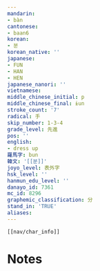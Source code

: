 ```yaml
---
mandarin:
- bàn
cantonese:
- baan6
korean:
- 분
korean_native: ''
japanese:
- FUN
- HAN
- HEN
japanese_nanori: ''
vietnamese:
middle_chinese_initial: p
middle_chinese_final: ɨun
stroke_count: '7'
radical: 手
skip_number: 1-3-4
grade_level: 先進
pos: ''
english:
- dress up
羅馬字: bun
韓文: '[[분]]'
joyo_level: 表外字
hsk_level: ''
hanmun_edu_level: ''
danayo_id: 7361
mc_id: 8296
graphemic_classification: 分
stand_in: 'TRUE'
aliases:
---
```

```meta-bind-embed
[[nav/char_info]]
```

# Notes
